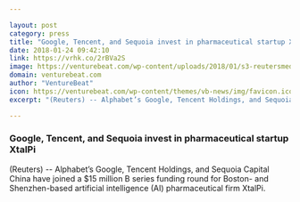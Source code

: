 ```yaml
---

layout: post
category: press
title: "Google, Tencent, and Sequoia invest in pharmaceutical startup XtalPi"
date: 2018-01-24 09:42:10
link: https://vrhk.co/2rBVa2S
image: https://venturebeat.com/wp-content/uploads/2018/01/s3-reutersmedia-net_.jpg?fit=780%2C520&strip=all
domain: venturebeat.com
author: "VentureBeat"
icon: https://venturebeat.com/wp-content/themes/vb-news/img/favicon.ico
excerpt: "(Reuters) -- Alphabet’s Google, Tencent Holdings, and Sequoia Capital China have joined a $15 million B series funding round for Boston- and Shenzhen-based artificial intelligence (AI) pharmaceutical firm XtalPi."

---
```


### Google, Tencent, and Sequoia invest in pharmaceutical startup XtalPi

(Reuters) -- Alphabet’s Google, Tencent Holdings, and Sequoia Capital China have joined a $15 million B series funding round for Boston- and Shenzhen-based artificial intelligence (AI) pharmaceutical firm XtalPi.